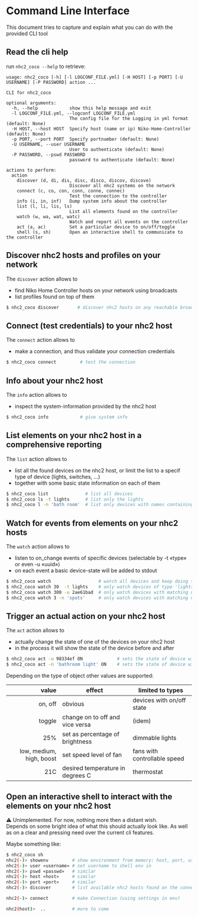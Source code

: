# Command Line Interface

This document tries to capture and explain what you can do with the provided CLI tool

## Read the cli help

run `nhc2_coco --help` to retrieve:
```
usage: nhc2_coco [-h] [-l LOGCONF_FILE.yml] [-H HOST] [-p PORT] [-U USERNAME] [-P PASSWORD] action ...

CLI for nhc2_coco

optional arguments:
  -h, --help            show this help message and exit
  -l LOGCONF_FILE.yml, --logconf LOGCONF_FILE.yml
                        The config file for the Logging in yml format (default: None)
  -H HOST, --host HOST  Specify host (name or ip) Niko-Home-Controller (default: None)
  -p PORT, --port PORT  Specify portnumber (default: None)
  -U USERNAME, --user USERNAME
                        User to authenticate (default: None)
  -P PASSWORD, --pswd PASSWORD
                        password to authenticate (default: None)

actions to perform:
  action
    discover (d, di, dis, disc, disco, discov, discove)
                        Discover all nhc2 systems on the network
    connect (c, co, con, conn, conne, connec)
                        Test the connection to the controller
    info (i, in, inf)   Dump system info about the controller
    list (l, li, lis, ls)
                        List all elements found on the controller
    watch (w, wa, wat, watc)
                        Watch and report all events on the controller
    act (a, ac)         Set a particular device to on/off/toggle
    shell (s, sh)       Open an interactive shell to communicate to the controller

```

## Discover nhc2 hosts and profiles on your network

The `discover` action allows to
* find Niko Home Controller hosts on your network using broadcasts
* list profiles found on top of them

```bash
$ nhc2_coco discover       # discover nhc2 hosts on any reachable broadcast network
```

## Connect (test credentials) to your nhc2 host

The `connect` action allows to
* make a connection, and thus validate your connection credentials

```bash
$ nhc2_coco connect         # test the connection
```

## Info about your nhc2 host

The `info` action allows to
* inspect the system-information provided by the nhc2 host

```bash
$ nhc2_coco info            # give system info
```

## List elements on your nhc2 host in a comprehensive reporting

The `list` action allows to
* list all the found devices on the nhc2 host, or limit the list to a specif type of device (lights, switches, ...)
* together with some basic state information on each of them

```bash
$ nhc2_coco list              # list all devices
$ nhc2_coco ls -t lights      # list only the lights
$ nhc2_coco l -n 'bath room'  # list only devices with names containing both 'bath' and 'room'
```

## Watch for events from elements on your nhc2 hosts

The `watch` action allows to
* listen to on_change events of specific devices (selectable by -t «type» or even -u «uuid»)
* on each event a basic device-state will be added to stdout

```bash
$ nhc2_coco watch                  # watch all devices and keep doing that
$ nhc2_coco watch 30  -t lights    # only watch devices of type 'lights' and stop after 30s
$ nhc2_coco watch 300 -u 2ae61bad  # only watch devices with matching uuid and stop after 5' (=300")
$ nhc2_coco watch 3 -n 'spots'     # only watch devices with matching name and stop after 3"
```

## Trigger an actual action on your nhc2 host

The `act` action allows to
* actually change the state of one of the devices on your nhc2 host
* in the process it will show the state of the device before and after

```bash
$ nhc2_coco act -u 98334ef ON             # sets the state of device with uuid matching (the lead characters of) the device uuid to ON
$ nhc2_coco act -n 'bathroom light' ON    # sets the state of device with matching name to ON
```

Depending on the type of object other values are supported:

| value             | effect                           | limited to types  |
|------------------:|----------------------------------|-------------------|
| on, off           | obvious                          | devices with on/off state
| toggle            | change on to off and vice versa  | (idem)
| 25%               | set as percentage of brightness  | dimmable lights
| low, medium, high, boost | set speed level of fan           | fans with controllable speed
| 21C               | desired temperature in degrees C | thermostat

## Open an interactive shell to interact with the elements on your nhc2 host

:warning: Unimplemented. For now, nothing more then a distant wish.  
Depends on some bright idea of what this should actually look like.
As well as on a clear and pressing need over the current cli features.

Maybe something like:
```bash
$ nhc2_coco sh
nhc2(-)> showenv         # show environment from memory: host, port, user, passwd (masked)
nhc2(-)> user «username» # set username to shell env in
nhc2(-)> pswd «passwd»   # similar
nhc2(-)> host «host»     # similar
nhc2(-)> port «port»     # similar
nhc2(-)> discover        # list available nhc2 hosts found on the connected networks

nhc2(-)> connect         # make Connection (using settings in env)

nhc2(host)>  ..          # more to come
```
